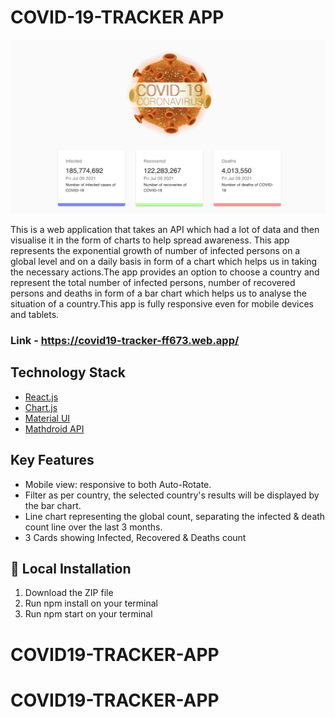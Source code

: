 # COVID-19-TRACKER APP

![covid19 tracker](https://raw.githubusercontent.com/UV-3/COVID19-TRACKER-APP/master/src/images/Screenshot%202021-07-09%20at%2010.42.27%20PM.png)

This is a  web application that takes an API which had a lot of data and then visualise it in the form of charts to help spread awareness. This app  represents the exponential growth of number of infected persons  on a global level and  on a daily basis  in form of a chart  which helps us in taking the  necessary actions.The app provides an  option to choose a country and represent the  total number of infected persons, number of recovered persons and deaths in form of a bar chart which helps us to analyse  the  situation of a country.This app is fully responsive even for mobile devices and tablets.

### Link - https://covid19-tracker-ff673.web.app/

## Technology Stack

- [React.js](https://reactjs.org/)
- [Chart.js](https://www.chartjs.org/)
- [Material UI](https://material-ui.com/)
- [Mathdroid API](https://covid19.mathdro.id/api)


## Key Features

- Mobile view: responsive to both Auto-Rotate.
- Filter as per country, the selected country's results will be displayed by the 
  bar chart.
- Line chart representing the global count, separating the infected & death count
  line over the last 3 months.
-  3 Cards showing Infected, Recovered & Deaths count

## 🏃‍ Local Installation

1. Download the ZIP file
2. Run npm install on your terminal
3. Run npm start on your terminal

# COVID19-TRACKER-APP
# COVID19-TRACKER-APP
